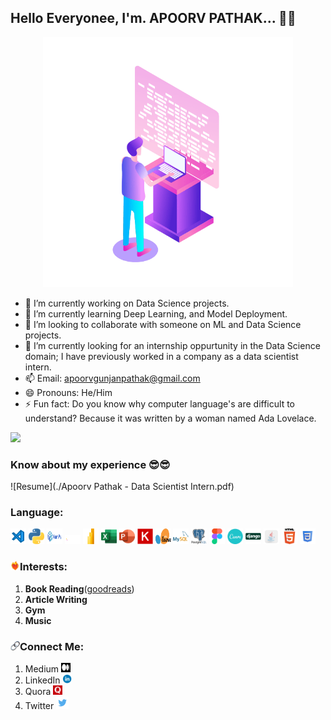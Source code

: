 ## Hello Everyonee, I'm. APOORV PATHAK... 👋👋

<p align = 'center'>
  <img src = './Logo/Computer Developer.gif' alt = 'Apoorv Pathak' width = '400' height = '400'>
</p>

<!--
**ApoorvPathak2003/ApoorvPathak2003** is a ✨ _special_ ✨ repository because its `README.md` (this file) appears on your GitHub profile.
Here are some ideas to get you started:
-->

- 🔭 I’m currently working on Data Science projects.
- 🌱 I’m currently learning Deep Learning, and Model Deployment.
- 👯 I’m looking to collaborate with someone on ML and Data Science projects.
- 🤔 I’m currently looking for an internship oppurtunity in the Data Science domain; I have previously worked in a company as a data scientist intern. 
- 📫 Email: apoorvgunjanpathak@gmail.com
- 😄 Pronouns: He/Him
- ⚡ Fun fact: Do you know why computer language's are difficult to understand? Because it was written by a woman named Ada Lovelace.

![](https://komarev.com/ghpvc/?username=ApoorvPathak2003)

### Know about my experience 😎😎
![Resume](./Apoorv Pathak - Data Scientist Intern.pdf)

### Language:
<img src = './Logo/VS Code.png' alt = 'VS Code' width = '25' height = '25'>
<img src = './Logo/Python.png' alt = 'Python' width = '25' height = '25'>
<img src = './Logo/NumPy.png' alt = 'NumPy' width = '25' height = '25'>
<img src = './Logo/Pandas.svg' alt = 'Pandas' width = '25' height = '15'>
<img src = './Logo/MS Power BI.png' alt = 'MS Power BI' width = '25' height = '25'>
<img src = './Logo/MS Excel.png' alt = 'MS Excel' width = '25' height = '25'>
<img src = './Logo/MS Powerpoint.png' alt = 'MS Powerpoint' width = '25' height = '25'>
<img src = './Logo/Keras.svg' alt = 'Keras' width = '25' height = '25'>
<img src = './Logo/sklearn.svg' alt = 'Sklearn' width = '25' height = '25'>
<img src = './Logo/MySQL.png' alt = 'MySQL' width = '25' height = '25'>
<img src = './Logo/PostgreSQL.png' alt = 'PostgreSQL' width = '25' height = '25'>
<img src = './Logo/Figma.png' alt = 'Figma' width = '25' height = '25'>
<img src = './Logo/Canva.png' alt = 'Canva' width = '25' height = '25'>
<img src = './Logo/Django.png' alt = 'Django' width = '25' height = '25'>
<img src = './Logo/Java.png' alt = 'Java' width = '25' height = '25'>
<img src = './Logo/HTML.png' alt = 'HTML' width = '25' height = '25'>
<img src = './Logo/CSS.png' alt = 'CSS' width = '25' height = '25'>

### <img src = './Passion.gif' alt = 'Passion' width = '15' height = '15'>Interests:
1. **Book Reading**(<a href = 'https://www.goodreads.com/user/show/164208181-apoorv-gunjan-pathak'>goodreads</a>)
2. **Article Writing**
3. **Gym**
4. **Music**

### <img src = './Link.png' alt = 'Connect' width = '15' height = '15'>Connect Me:
1. Medium <a href = 'https://medium.com/@apoorvnpathak'><img src = './Medium.png' alt = 'Apoorv Pathak - Medium' width = '15' height = '15'></a>
2. LinkedIn <a href = 'https://www.linkedin.com/in/apoorv-pathak-a3b1931ba/'><img src = './LinkedIn.png' alt = 'Apoorv Pathak - LinkedIn' width = '15' height = '15'></a>
3. Quora <a href = 'https://www.quora.com/profile/Apoorv-Gunjan-Pathak'><img src = './Quora.png' alt = 'Apoorv Pathak - Quora' width = '15' height = '15'></a>
3. Twitter <a href = 'https://twitter.com/ApoorvPathak20'><img src = './twitter.png' alt = 'Apoorv Pathak - Twitter' width = '20' height = '20'></a>
